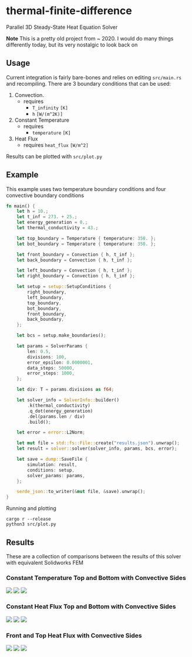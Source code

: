 # thermal-finite-difference


Parallel 3D Steady-State Heat Equation Solver

**Note** This is a pretty old project from ~ 2020. I would do many things differently today, but its very nostalgic to look back on


## Usage

Current integration is fairly bare-bones and relies on editing `src/main.rs` and recompiling. There are 3 boundary conditions
that can be used:

1. Convection. 
    - requires
        - `T_infinity` `[K]`
        - `h` `[W/(m^2K)]`
2. Constant Temperature
    - requires
        - `temperature` `[K]`
3. Heat Flux
    - requires
        `heat_flux` `[W/m^2]`

Results can be plotted with `src/plot.py`


## Example

This example uses two temperature boundary conditions and four convective boundary conditions

```rust
fn main() {
    let h = 10.;
    let t_inf = 273. + 25.;
    let energy_generation = 0.;
    let thermal_conductivity = 43.;

    let top_boundary = Temperature { temperature: 350. };
    let bot_boundary = Temperature { temperature: 350. };

    let front_boundary = Convection { h, t_inf };
    let back_boundary = Convection { h, t_inf };

    let left_boundary = Convection { h, t_inf };
    let right_boundary = Convection { h, t_inf };

    let setup = setup::SetupConditions {
        right_boundary,
        left_boundary,
        top_boundary,
        bot_boundary,
        front_boundary,
        back_boundary,
    };

    let bcs = setup.make_boundaries();

    let params = SolverParams {
        len: 0.5,
        divisions: 100,
        error_epsilon: 0.0000001,
        data_steps: 50000,
        error_steps: 1000,
    };

    let div: T = params.divisions as f64;

    let solver_info = SolverInfo::builder()
        .k(thermal_conductivity)
        .q_dot(energy_generation)
        .del(params.len / div)
        .build();

    let error = error::L2Norm;

    let mut file = std::fs::File::create("results.json").unwrap();
    let result = solver::solver(solver_info, params, bcs, error);

    let save = dump::SaveFile {
        simulation: result,
        conditions: setup,
        solver_params: params,
    };

    serde_json::to_writer(&mut file, &save).unwrap();
}
```

Running and plotting

```
cargo r --release
python3 src/plot.py
```


## Results

These are a collection of comparisons between the results of this solver with equivalent Solidworks FEM

### Constant Temperature Top and Bottom with Convective Sides

![](static/constant_temperature/solver.png)
![](static/constant_temperature/solidworks_1.png)
![](static/constant_temperature/solidworks_2.png)

### Constant Heat Flux Top and Bottom with Convective Sides

![](static/constant_heat_flux/solver.png)
![](static/constant_heat_flux/solidworks_1.png)
![](static/constant_heat_flux/solidworks_2.png)

### Front and Top Heat Flux with Convective Sides

![](static/top_side_heat_flux/solver.png)
![](static/top_side_heat_flux/solidworks_1.png)
![](static/top_side_heat_flux/solidworks_2.png)


